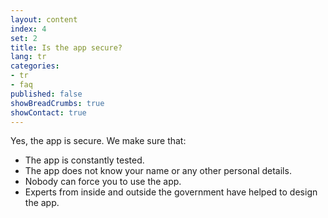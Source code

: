 ```yaml
---
layout: content
index: 4
set: 2
title: Is the app secure?
lang: tr
categories:
- tr
- faq
published: false
showBreadCrumbs: true
showContact: true
---
```


Yes, the app is secure. We make sure that:
-  The app is constantly tested.
-  The app does not know your name or any other personal details.
-  Nobody can force you to use the app.
-  Experts from inside and outside the government have helped to design the app.
